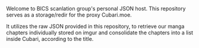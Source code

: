Welcome to BICS scanlation group's personal JSON host. This repository serves as a storage/redir for the proxy Cubari.moe. 

It utilizes the raw JSON provided in this repository, to retrieve our manga chapters individually stored on imgur and consolidate the chapters into a list inside Cubari, according to the title.
